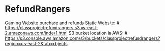 # RefundRangers
Gaming Website purchase and refunds
Static Website: # https://classprojectrefundrangers.s3.us-east-2.amazonaws.com/index1.html
S3 bucket location in AWS: # https://s3.console.aws.amazon.com/s3/buckets/classprojectrefundrangers?region=us-east-2&tab=objects
